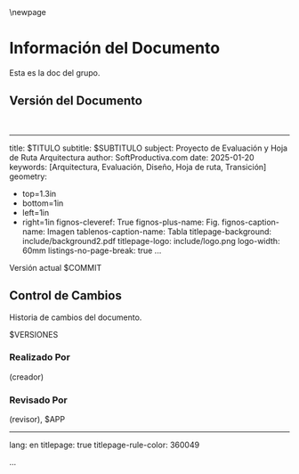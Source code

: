
<div style="page-break-before: always;"></div>
\newpage

# Información del Documento

Esta es la doc del grupo.

## Versión del Documento

> 

<br>

---
title: $TITULO
subtitle: $SUBTITULO
subject: Proyecto de Evaluación y Hoja de Ruta Arquitectura
author: SoftProductiva.com
date: 2025-01-20
keywords: [Arquitectura, Evaluación, Diseño, Hoja de ruta, Transición]
geometry:
  - top=1.3in
  - bottom=1in
  - left=1in
  - right=1in
fignos-cleveref: True
fignos-plus-name: Fig.
fignos-caption-name: Imagen
tablenos-caption-name: Tabla
titlepage-background: include/background2.pdf
titlepage-logo: include/logo.png
logo-width: 60mm
listings-no-page-break: true
...

Versión actual $COMMIT 


## Control de Cambios
Historia de cambios del documento.

$VERSIONES


### Realizado Por
(creador)

### Revisado Por
(revisor), $APP






---
lang: en
titlepage: true
titlepage-rule-color: 360049

...

